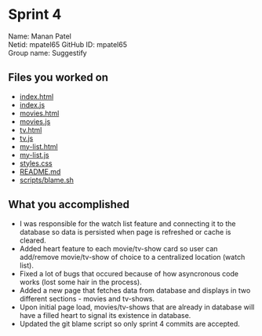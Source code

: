 # Sprint 4

Name: Manan Patel \
Netid: mpatel65
GitHub ID: mpatel65 \
Group name: Suggestify

## Files you worked on

* [index.html](index.html)
* [index.js](index.js)
* [movies.html](movies.html)
* [movies.js](movies.js)
* [tv.html](tv.html)
* [tv.js](tv.js)
* [my-list.html](my-list.html)
* [my-list.js](my-list.js)
* [styles.css](styles.css)
* [README.md](README.md)
* [scripts/blame.sh](scripts/blame.sh)

## What you accomplished

* I was responsible for the watch list feature and connecting it to the database so data is persisted when page is refreshed or cache is cleared.
* Added heart feature to each movie/tv-show card so user can add/remove movie/tv-show of choice to a centralized location (watch list).
* Fixed a lot of bugs that occured because of how asyncronous code works (lost some hair in the process).
* Added a new page that fetches data from database and displays in two different sections - movies and tv-shows.
* Upon initial page load, movies/tv-shows that are already in database will have a filled heart to signal its existence in database.
* Updated the git blame script so only sprint 4 commits are accepted.
